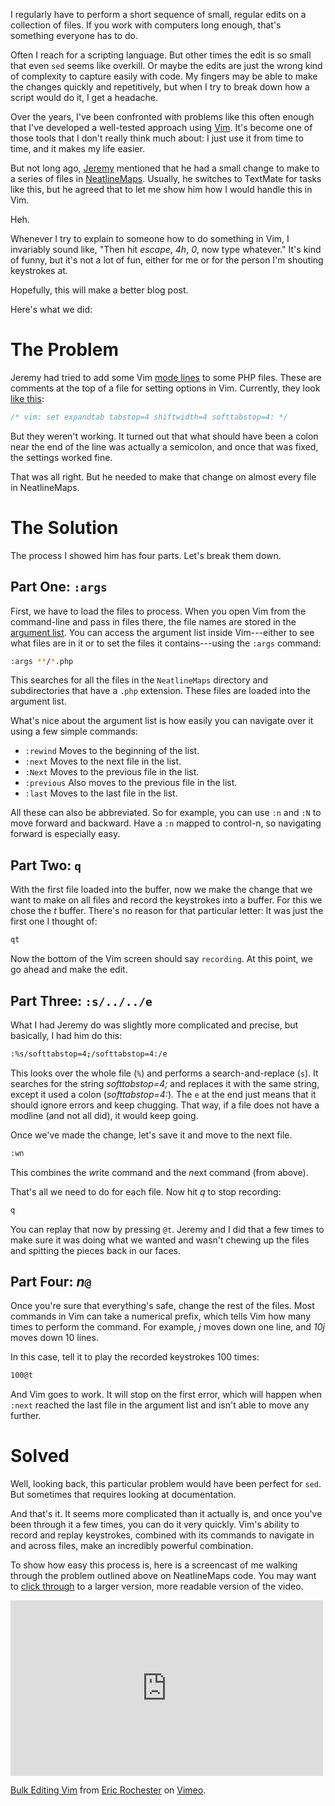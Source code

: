 
I regularly have to perform a short sequence of small, regular edits on
a collection of files. If you work with computers long enough, that's something
everyone has to do.

Often I reach for a scripting language. But other times the edit is
so small that even `sed` seems like overkill. Or maybe the edits are just the
wrong kind of complexity to capture easily with code. My fingers may be able to
make the changes quickly and repetitively, but when I try to break down how
a script would do it, I get a headache.

Over the years, I've been confronted with problems like this often enough that
I've developed a well-tested approach using [Vim][vim]. It's become one of
those tools that I don't really think much about: I just use it from time to
time, and it makes my life easier.

But not long ago, [Jeremy][clioweb] mentioned that he had a small change to
make to a series of files in [NeatlineMaps][nlmaps]. Usually, he switches to
TextMate for tasks like this, but he agreed that to let me show him how I would
handle this in Vim.

Heh.

Whenever I try to explain to someone how to do something in Vim, I invariably
sound like, "Then hit *escape*, *4h*, *0*, now type whatever." It's kind of
funny, but it's not a lot of fun, either for me or for the person I'm shouting
keystrokes at.

Hopefully, this will make a better blog post.

Here's what we did:

# The Problem

Jeremy had tried to add some Vim [mode lines][modelines] to some PHP files.
These are comments at the top of a file for setting options in Vim. Currently,
they look [like this][nlmapmode]:

```php
/* vim: set expandtab tabstop=4 shiftwidth=4 softtabstop=4: */
```

But they weren't working. It turned out that what should have been a colon near
the end of the line was actually a semicolon, and once that was fixed, the
settings worked fine.

That was all right. But he needed to make that change on almost every file in
NeatlineMaps.

# The Solution

The process I showed him has four parts. Let's break them down.

## Part One: `:args`

First, we have to load the files to process. When you open Vim from the
command-line and pass in files there, the file names are stored in the
[argument list][args]. You can access the argument list inside Vim---either to
see what files are in it or to set the files it contains---using the `:args`
command:

```bash
:args **/*.php
```

This searches for all the files in the `NeatlineMaps` directory and
subdirectories that have a `.php` extension. These files are loaded into the
argument list.

What's nice about the argument list is how easily you can navigate over it
using a few simple commands:

* `:rewind` Moves to the beginning of the list.
* `:next` Moves to the next file in the list.
* `:Next` Moves to the previous file in the list.
* `:previous` Also moves to the previous file in the list.
* `:last` Moves to the last file in the list.

All these can also be abbreviated. So for example, you can use `:n` and `:N` to
move forward and backward. Have a `:n` mapped to control-n, so navigating
forward is especially easy.

## Part Two: `q`

With the first file loaded into the buffer, now we make the change that we want
to make on all files and record the keystrokes into a buffer. For this we chose
the *t* buffer. There's no reason for that particular letter: It was just the
first one I thought of:

```bash
qt
```

Now the bottom of the Vim screen should say `recording`. At this point, we go
ahead and make the edit.

## Part Three: `:s/../../e`

What I had Jeremy do was slightly more complicated and precise, but basically,
I had him do this:

```bash
:%s/softtabstop=4;/softtabstop=4:/e
```

This looks over the whole file (`%`) and performs a search-and-replace (`s`).
It searches for the string *softtabstop=4;* and replaces it with the same
string, except it used a colon (*softtabstop=4:*). The `e` at the end just
means that it should ignore errors and keep chugging. That way, if a file does
not have a modline (and not all did), it would keep going.

Once we've made the change, let's save it and move to the next file.

```bash
:wn
```

This combines the *w*rite command and the *n*ext command (from above).

That's all we need to do for each file. Now hit *q* to stop recording:

```bash
q
```

You can replay that now by pressing `@t`. Jeremy and I did that a few times to
make sure it was doing what we wanted and wasn't chewing up the files and
spitting the pieces back in our faces.

## Part Four: *n*`@`

Once you're sure that everything's safe, change the rest of the files. Most
commands in Vim can take a numerical prefix, which tells Vim how many times to
perform the command. For example, *j* moves down one line, and *10j* moves down
10 lines.

In this case, tell it to play the recorded keystrokes 100 times:

```bash
100@t
```

And Vim goes to work. It will stop on the first error, which will happen when
`:next` reached the last file in the argument list and isn't able to move any
further.

# Solved

Well, looking back, this particular problem would have been perfect for `sed`.
But sometimes that requires looking at documentation.

And that's it. It seems more complicated than it actually is, and once you've
been through it a few times, you can do it very quickly. Vim's ability to
record and replay keystrokes, combined with its commands to navigate in and
across files, make an incredibly powerful combination.

To show how easy this process is, here is a screencast of me walking through
the problem outlined above on NeatlineMaps code. You may want to [click
through][screencast] to a larger version, more readable version of the video.

<iframe src="http://player.vimeo.com/video/48900819" width="500" height="281" frameborder="0" webkitAllowFullScreen mozallowfullscreen allowFullScreen></iframe> <p><a href="http://vimeo.com/48900819">Bulk Editing Vim</a> from <a href="http://vimeo.com/user2087066">Eric Rochester</a> on <a href="http://vimeo.com">Vimeo</a>.</p>

[clioweb]: http://clioweb.org/  "Jeremy Boggs"
[nlmaps]: https://github.com/scholarslab/NeatlineMaps "NeatlineMaps"
[vim]: http://www.vim.org/ "Vim"
[modelines]: http://vim.wikia.com/wiki/Modeline_magic "Modeline magic"
[nlmapmode]: https://github.com/scholarslab/NeatlineMaps/blob/master/NeatlineMapsPlugin.php#L2
[args]: http://vimdoc.sourceforge.net/htmldoc/editing.html#:args
[q]: http://vimdoc.sourceforge.net/htmldoc/repeat.html#q
[s]: http://vimdoc.sourceforge.net/htmldoc/change.html#:s
[screencast]: https://vimeo.com/48900819 "Bulk Editing Vim"


